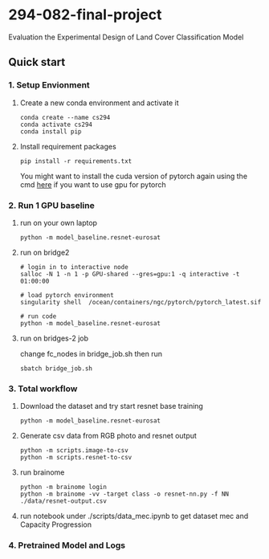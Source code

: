 # 294-082-final-project

Evaluation the Experimental Design of Land Cover Classification Model


## Quick start

### 1. Setup Envionment

1. Create a new conda environment and activate it
    ```
    conda create --name cs294
    conda activate cs294
    conda install pip
    ```
2. Install requirement packages
    ```
    pip install -r requirements.txt
    ```
    You might want to install the cuda version of pytorch again using the cmd [here](https://pytorch.org/get-started/locally/) if you want to use gpu for pytorch

### 2. Run 1 GPU baseline
1. run on your own laptop
    ```
    python -m model_baseline.resnet-eurosat
    ```
1. run on bridge2
    ```
    # login in to interactive node
    salloc -N 1 -n 1 -p GPU-shared --gres=gpu:1 -q interactive -t 01:00:00

    # load pytorch environment
    singularity shell  /ocean/containers/ngc/pytorch/pytorch_latest.sif

    # run code
    python -m model_baseline.resnet-eurosat
    ```
1. run on bridges-2 job
    
    change fc_nodes in bridge_job.sh then run
    ```
    sbatch bridge_job.sh
    ```

### 3. Total workflow

1. Download the dataset and try start resnet base training
    ```
    python -m model_baseline.resnet-eurosat
    ```
1. Generate csv data from RGB photo and resnet output
    ```
    python -m scripts.image-to-csv
    python -m scripts.resnet-to-csv
    ```
1. run brainome
    ```
    python -m brainome login
    python -m brainome -vv -target class -o resnet-nn.py -f NN  ./data/resnet-output.csv
    ```

1. run notebook under ./scripts/data_mec.ipynb to get dataset mec and Capacity Progression

### 4. Pretrained Model and Logs

